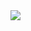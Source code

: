 <img src="https://github-readme-stats-git-masterrstaa-rickstaa.vercel.app/api/top-langs/?username=d1vij&hide=html,css&layout=compact&theme=dark">
